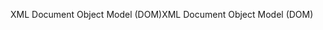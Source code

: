 <span data-ttu-id="eea89-101">XML Document Object Model (DOM)</span><span class="sxs-lookup"><span data-stu-id="eea89-101">XML Document Object Model (DOM)</span></span>